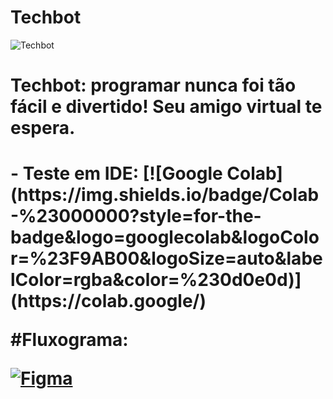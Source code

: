 # Techbot
![Techbot](https://raw.githubusercontent.com/ppmalta/Techbot/d3808822746b4e1ccf56dc7b7d1743eb37bdc764/Techbot.svg)
<h1>Techbot: programar nunca foi tão fácil e divertido! Seu amigo virtual te espera.<h1>
-  Teste em IDE:
[![Google Colab](https://img.shields.io/badge/Colab-%23000000?style=for-the-badge&logo=googlecolab&logoColor=%23F9AB00&logoSize=auto&labelColor=rgba&color=%230d0e0d)](https://colab.google/) 
  
#Fluxograma:

[![Figma](https://img.shields.io/badge/figma-%23F24E1E.svg?style=for-the-badge&logo=figma&logoColor=white)](https://www.figma.com/board/u17qU3kdVFHs1CLjdEsWGr/ChatBot-Tech?node-id=0-1&t=iUiqyxkIlpfCEbcj-1)

